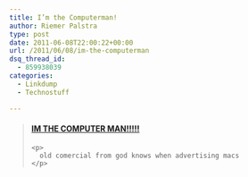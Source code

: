 ```yaml
---
title: I’m the Computerman!
author: Riemer Palstra
type: post
date: 2011-06-08T22:00:22+00:00
url: /2011/06/08/im-the-computerman
dsq_thread_id:
  - 859938039
categories:
  - Linkdump
  - Technostuff

---
```

<div class="jetpack-video-wrapper">
  <blockquote class="embedly-card" data-card-controls="1" data-card-align="center" data-card-theme="light" data-card-key="73889b54693b4545a951fdf7237318d2">
    <h4>
      <a href="http://www.youtube.com/watch?v=V51OJr0ee6E">IM THE COMPUTER MAN!!!!!</a>
    </h4>
    
    <p>
      old comercial from god knows when advertising macs
    </p>
  </blockquote>
  
  <p>
    </div>